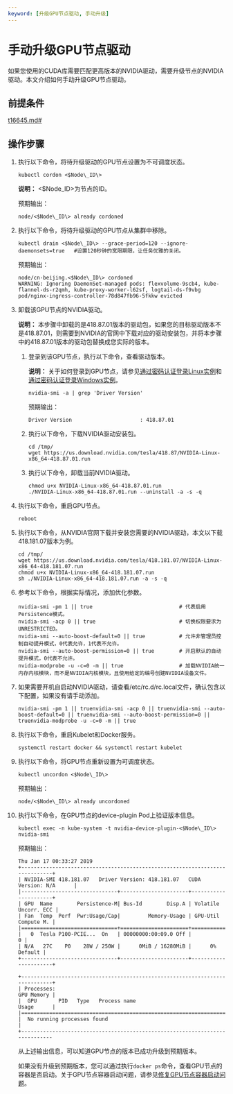 ```yaml
---
keyword: [升级GPU节点驱动, 手动升级]
---
```


# 手动升级GPU节点驱动

如果您使用的CUDA库需要匹配更高版本的NVIDIA驱动，需要升级节点的NVIDIA驱动。本文介绍如何手动升级GPU节点驱动。

## 前提条件

[t16645.md\#](/cn.zh-CN/Kubernetes集群用户指南/集群/连接集群/通过kubectl管理Kubernetes集群.md)

## 操作步骤

1.  执行以下命令，将待升级驱动的GPU节点设置为不可调度状态。

    ```
    kubectl cordon <$Node\_ID\>
    ```

    **说明：** <$Node\_ID\>为节点的ID。

    预期输出：

    ```
    node/<$Node\_ID\> already cordoned
    ```

2.  执行以下命令，将待升级驱动的GPU节点从集群中移除。

    ```
    kubectl drain <$Node\_ID\> --grace-period=120 --ignore-daemonsets=true   #设置120秒钟的宽限期限，让任务优雅的关闭。
    ```

    预期输出：

    ```
    node/cn-beijing.<$Node\_ID\> cordoned
    WARNING: Ignoring DaemonSet-managed pods: flexvolume-9scb4, kube-flannel-ds-r2qmh, kube-proxy-worker-l62sf, logtail-ds-f9vbg
    pod/nginx-ingress-controller-78d847fb96-5fkkw evicted
    ```

3.  卸载该GPU节点的NVIDIA驱动。

    **说明：** 本步骤中卸载的是418.87.01版本的驱动包，如果您的目标驱动版本不是418.87.01，则需要到NVIDIA的官网中下载对应的驱动安装包，并将本步骤中的418.87.01版本的驱动包替换成您实际的版本。

    1.  登录到该GPU节点，执行以下命令，查看驱动版本。

        **说明：** 关于如何登录到GPU节点，请参见[通过密码认证登录Linux实例](/cn.zh-CN/实例/连接实例/使用VNC连接实例/通过密码认证登录Linux实例.md)和[通过密码认证登录Windows实例](/cn.zh-CN/实例/连接实例/使用VNC连接实例/通过密码认证登录Windows实例.md)。

        ```
        nvidia-smi -a | grep 'Driver Version'
        ```

        预期输出：

        ```
        Driver Version                      : 418.87.01
        ```

    2.  执行以下命令，下载NVIDIA驱动安装包。

        ```
        cd /tmp/
        wget https://us.download.nvidia.com/tesla/418.87/NVIDIA-Linux-x86_64-418.87.01.run
        ```

    3.  执行以下命令，卸载当前NVIDIA驱动。

        ```
        chmod u+x NVIDIA-Linux-x86_64-418.87.01.run
        ./NVIDIA-Linux-x86_64-418.87.01.run --uninstall -a -s -q
        ```

4.  执行以下命令，重启GPU节点。

    ```
    reboot
    ```

5.  执行以下命令，从NVIDIA官网下载并安装您需要的NVIDIA驱动，本文以下载418.181.07版本为例。

    ```
    cd /tmp/
    wget https://us.download.nvidia.com/tesla/418.181.07/NVIDIA-Linux-x86_64-418.181.07.run
    chmod u+x NVIDIA-Linux-x86_64-418.181.07.run
    sh ./NVIDIA-Linux-x86_64-418.181.07.run -a -s -q
    ```

6.  参考以下命令，根据实际情况，添加优化参数。

    ```
    nvidia-smi -pm 1 || true                            # 代表启用Persistence模式。
    nvidia-smi -acp 0 || true                           # 切换权限要求为UNRESTRICTED。
    nvidia-smi --auto-boost-default=0 || true           # 允许非管理员控制自动提升模式，0代表允许，1代表不允许。
    nvidia-smi --auto-boost-permission=0 || true        # 开启默认的自动提升模式，0代表不允许。
    nvidia-modprobe -u -c=0 -m || true                  # 加载NVIDIA统一内存内核模块，而不是NVIDIA内核模块，且使用给定的编号创建NVIDIA设备文件。
    ```

7.  如果需要开机自启动NVIDIA驱动，请查看/etc/rc.d/rc.local文件，确认包含以下配置，如果没有请手动添加。

    ```
    nvidia-smi -pm 1 || truenvidia-smi -acp 0 || truenvidia-smi --auto-boost-default=0 || truenvidia-smi --auto-boost-permission=0 || truenvidia-modprobe -u -c=0 -m || true
    ```

8.  执行以下命令，重启Kubelet和Docker服务。

    ```
    systemctl restart docker && systemctl restart kubelet
    ```

9.  执行以下命令，将GPU节点重新设置为可调度状态。

    ```
    kubectl uncordon <$Node\_ID\>
    ```

    预期输出：

    ```
    node/<$Node\_ID\> already uncordoned
    ```

10. 执行以下命令，在GPU节点的device-plugin Pod上验证版本信息。

    ```
    kubectl exec -n kube-system -t nvidia-device-plugin-<$Node\_ID\> nvidia-smi
    ```

    预期输出：

    ```
    Thu Jan 17 00:33:27 2019
    +-----------------------------------------------------------------------------+
    | NVIDIA-SMI 418.181.07   Driver Version: 418.181.07   CUDA Version: N/A      |
    |-------------------------------+----------------------+----------------------+
    | GPU  Name        Persistence-M| Bus-Id        Disp.A | Volatile Uncorr. ECC |
    | Fan  Temp  Perf  Pwr:Usage/Cap|         Memory-Usage | GPU-Util  Compute M. |
    |===============================+======================+======================|
    |   0  Tesla P100-PCIE...  On   | 00000000:00:09.0 Off |                    0 |
    | N/A   27C    P0    28W / 250W |      0MiB / 16280MiB |      0%      Default |
    +-------------------------------+----------------------+----------------------+
    
    +-----------------------------------------------------------------------------+
    | Processes:                                                       GPU Memory |
    |  GPU       PID   Type   Process name                             Usage      |
    |=============================================================================|
    |  No running processes found                                                 |
    +-----------------------------------------------------------------------------
    ```

    从上述输出信息，可以知道GPU节点的版本已成功升级到预期版本。

    如果没有升级到预期版本，您可以通过执行`docker ps`命令，查看GPU节点的容器是否启动。关于GPU节点容器启动问题，请参见[修复GPU节点容器启动问题]()。



